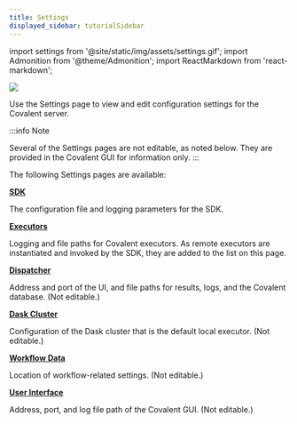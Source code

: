 ```yaml
---
title: Settings
displayed_sidebar: tutorialSidebar
---
```


import settings from '@site/static/img/assets/settings.gif';
import Admonition from '@theme/Admonition';
import ReactMarkdown from 'react-markdown';

<img src={settings}/>

Use the Settings page to view and edit configuration settings for the Covalent server.

:::info Note

Several of the Settings pages are not editable, as noted below. They are provided in the Covalent GUI for information only.
:::

The following Settings pages are available:

**[SDK](/docs/user-documentation/user-interface/sdk)**

<div style={{marginTop:'-17px',marginBottom:'10px'}}>
The configuration file and logging parameters for the SDK.
</div>

**[Executors](/docs/user-documentation/user-interface/executor)**

<div style={{marginTop:'-17px',marginBottom:'10px'}}>
Logging and file paths for Covalent executors. As remote executors are instantiated and invoked by the SDK, they are added to the list on this page.
</div>

**[Dispatcher](/docs/user-documentation/user-interface/dispatcher)**

<div style={{marginTop:'-17px',marginBottom:'10px'}}>
Address and port of the UI, and file paths for results, logs, and the Covalent database. (Not editable.)</div>

**[Dask Cluster](/docs/user-documentation/user-interface/dark-cluster)**

<div style={{marginTop:'-17px',marginBottom:'10px'}}>
Configuration of the Dask cluster that is the default local executor. (Not editable.)</div>

**[Workflow Data](/docs/user-documentation/user-interface/workflow-data)**

<div style={{marginTop:'-17px',marginBottom:'10px'}}>
Location of workflow-related settings. (Not editable.)
</div>

**[User Interface](/docs/user-documentation/user-interface/ui)**

<div style={{marginTop:'-17px',marginBottom:'10px'}}>
Address, port, and log file path of the Covalent GUI. (Not editable.)</div>
